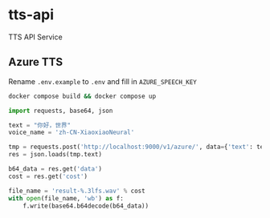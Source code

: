 # tts-api

TTS API Service

## Azure TTS

Rename `.env.example` to `.env` and fill in `AZURE_SPEECH_KEY`

```bash
docker compose build && docker compose up
```

```python
import requests, base64, json

text = "你好，世界"
voice_name = 'zh-CN-XiaoxiaoNeural'

tmp = requests.post('http://localhost:9000/v1/azure/', data={'text': text, 'voice_name': voice_name})
res = json.loads(tmp.text)

b64_data = res.get('data')
cost = res.get('cost')

file_name = 'result-%.3lfs.wav' % cost
with open(file_name, 'wb') as f:
    f.write(base64.b64decode(b64_data))
```

